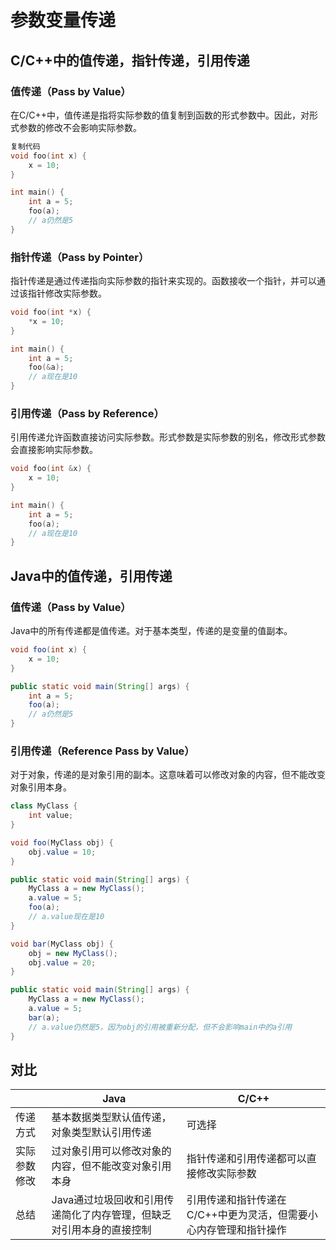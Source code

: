 # 参数变量传递

## C/C++中的值传递，指针传递，引用传递

### 值传递（Pass by Value）

在C/C++中，值传递是指将实际参数的值复制到函数的形式参数中。因此，对形式参数的修改不会影响实际参数。

```cpp
复制代码
void foo(int x) {
    x = 10;
}

int main() {
    int a = 5;
    foo(a);
    // a仍然是5
}
```

### 指针传递（Pass by Pointer）

指针传递是通过传递指向实际参数的指针来实现的。函数接收一个指针，并可以通过该指针修改实际参数。

```cpp
void foo(int *x) {
    *x = 10;
}

int main() {
    int a = 5;
    foo(&a);
    // a现在是10
}
```

### 引用传递（Pass by Reference）

引用传递允许函数直接访问实际参数。形式参数是实际参数的别名，修改形式参数会直接影响实际参数。

```cpp
void foo(int &x) {
    x = 10;
}

int main() {
    int a = 5;
    foo(a);
    // a现在是10
}
```

## Java中的值传递，引用传递

### 值传递（Pass by Value）

Java中的所有传递都是值传递。对于基本类型，传递的是变量的值副本。

```java
void foo(int x) {
    x = 10;
}

public static void main(String[] args) {
    int a = 5;
    foo(a);
    // a仍然是5
}
```

### 引用传递（Reference Pass by Value）

对于对象，传递的是对象引用的副本。这意味着可以修改对象的内容，但不能改变对象引用本身。

```java
class MyClass {
    int value;
}

void foo(MyClass obj) {
    obj.value = 10;
}

public static void main(String[] args) {
    MyClass a = new MyClass();
    a.value = 5;
    foo(a);
    // a.value现在是10
}

void bar(MyClass obj) {
    obj = new MyClass();
    obj.value = 20;
}

public static void main(String[] args) {
    MyClass a = new MyClass();
    a.value = 5;
    bar(a);
    // a.value仍然是5，因为obj的引用被重新分配，但不会影响main中的a引用
}
```

## 对比

||Java|C/C++|
|-|-|-|
|传递方式|基本数据类型默认值传递，对象类型默认引用传递|可选择|
|实际参数修改|过对象引用可以修改对象的内容，但不能改变对象引用本身|指针传递和引用传递都可以直接修改实际参数|
|总结|Java通过垃圾回收和引用传递简化了内存管理，但缺乏对引用本身的直接控制|引用传递和指针传递在C/C++中更为灵活，但需要小心内存管理和指针操作|
